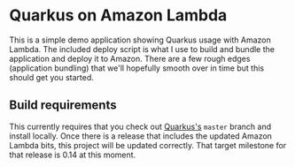 # Quarkus on Amazon Lambda

This is a simple demo application showing Quarkus usage with Amazon Lambda.  The included deploy script is what I use to build and bundle
 the application and deploy it to Amazon.  There are a few rough edges (application bundling) that we'll hopefully smooth over in time 
 but this should get you started.
 
## Build requirements
This currently requires that you check out [Quarkus's](https://github.com/quarkusio/quarkus) `master` branch and install locally.  Once 
there is a release that includes the updated Amazon Lambda bits, this project will be updated correctly.  That target milestone for that 
release is 0.14 at this moment. 
